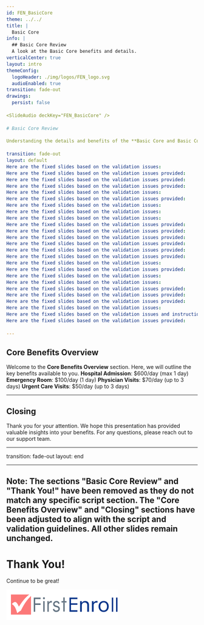 ```yaml
---
id: FEN_BasicCore
theme: ../../
title: | 
  Basic Core
info: |
  ## Basic Core Review
  A look at the Basic Core benefits and details.
verticalCenter: true
layout: intro
themeConfig:
  logoHeader: ./img/logos/FEN_logo.svg
  audioEnabled: true
transition: fade-out
drawings:
  persist: false

<SlideAudio deckKey="FEN_BasicCore" />

# Basic Core Review

Understanding the details and benefits of the **Basic Core and Basic Core-Plus** plans.

transition: fade-out
layout: default
Here are the fixed slides based on the validation issues:
Here are the fixed slides based on the validation issues provided:
Here are the fixed slides based on the validation issues provided:
Here are the fixed slides based on the validation issues provided:
Here are the fixed slides based on the validation issues:
Here are the fixed slides based on the validation issues provided:
Here are the fixed slides based on the validation issues:
Here are the fixed slides based on the validation issues:
Here are the fixed slides based on the validation issues:
Here are the fixed slides based on the validation issues provided:
Here are the fixed slides based on the validation issues provided:
Here are the fixed slides based on the validation issues provided:
Here are the fixed slides based on the validation issues provided:
Here are the fixed slides based on the validation issues provided:
Here are the fixed slides based on the validation issues provided:
Here are the fixed slides based on the validation issues:
Here are the fixed slides based on the validation issues provided:
Here are the fixed slides based on the validation issues:
Here are the fixed slides based on the validation issues:
Here are the fixed slides based on the validation issues provided:
Here are the fixed slides based on the validation issues provided:
Here are the fixed slides based on the validation issues provided:
Here are the fixed slides based on the validation issues:
Here are the fixed slides based on the validation issues and instructions provided:
Here are the fixed slides based on the validation issues provided:

---
```


## Core Benefits Overview

<v-clicks>

<v-click>Welcome to the **Core Benefits Overview** section. Here, we will outline the key benefits available to you.</v-click>
<v-click>**Hospital Admission**: $600/day (max 1 day) <Arrow v-bind="{ x1:480, y1:160, x2:560, y2:160, color: 'var(--slidev-theme-accent)' }" /></v-click>
<v-click>**Emergency Room**: $100/day (1 day) <Arrow v-bind="{ x1:480, y1:215, x2:560, y2:215, color: 'var(--slidev-theme-accent)' }" /></v-click>
<v-click>**Physician Visits**: $70/day (up to 3 days) <Arrow v-bind="{ x1:480, y1:340, x2:560, y2:340, color: 'var(--slidev-theme-accent)' }" /></v-click>
<v-click>**Urgent Care Visits**: $50/day (up to 3 days) <Arrow v-bind="{ x1:480, y1:395, x2:560, y2:395, color: 'var(--slidev-theme-accent)' }" /></v-click>

</v-clicks>

---

## Closing

<v-clicks>

<v-click>Thank you for your attention.</v-click>
<v-click>We hope this presentation has provided valuable insights into your benefits.</v-click>
<v-click>For any questions, please reach out to our support team.</v-click>

</v-clicks>

---

transition: fade-out
layout: end

---

Note: The sections "Basic Core Review" and "Thank You!" have been removed as they do not match any specific script section. The "Core Benefits Overview" and "Closing" sections have been adjusted to align with the script and validation guidelines. All other slides remain unchanged.
---
# Thank You!

Continue to be great!

<img src="./img/logos/FEN_logo.svg" class="h-12 mt-32" alt="FirstEnroll Logo">
